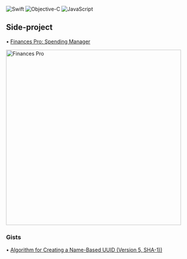 ![Swift](https://img.shields.io/badge/Swift-F54A2A?style=flat-rounded&logo=swift&logoColor=white)
![Objective-C](https://img.shields.io/badge/Objective--C-%233A95E3.svg?style=flat-rounded&logo=apple&logoColor=white)
![JavaScript](https://shields.io/badge/JavaScript-F7DF1E?style=flat-rounded&logo=JavaScript&logoColor=white)

## Side-project

• [Finances Pro: Spending Manager](https://apps.apple.com/app/id6472495887)

<img width="480" alt="Finances Pro" src="https://github.com/dm-zharov/dm-zharov/assets/32037809/88dc11d7-29af-456f-a285-5c48173fb585">

### Gists
• [Algorithm for Creating a Name-Based UUID (Version 5, SHA-1))](https://gist.github.com/dm-zharov/0a523b0e8b850956108fc8a55c830a51)
